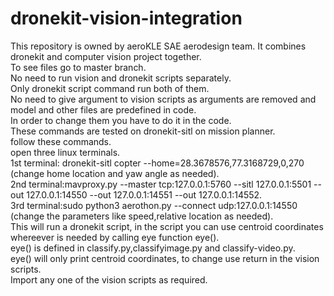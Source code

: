 # dronekit-vision-integration
This repository is owned by aeroKLE SAE aerodesign team. It combines dronekit and computer vision project together.<br/>
To see files go to master branch.</br>
No need to run vision and dronekit scripts separately.<br/>
Only dronekit script command run both of them.<br/>
No need to give argument to vision scripts as arguments are removed and model and other files are predefined in code.<br/>
In order to change them you have to do it in the code.<br/>
These commands are tested on dronekit-sitl on mission planner.<br/>
follow these commands.<br/>
open three linux terminals.<br/>
1st terminal: dronekit-sitl copter --home=28.3678576,77.3168729,0,270   (change home location and yaw angle as needed).<br/>
2nd terminal:mavproxy.py --master tcp:127.0.0.1:5760 --sitl 127.0.0.1:5501 --out 127.0.0.1:14550 --out 127.0.0.1:14551 --out 127.0.0.1:14552.<br/>
3rd terminal:sudo python3 aerothon.py --connect udp:127.0.0.1:14550      (change the parameters like speed,relative location as needed).<br/>
This will run a dronekit script, in the script you can use centroid coordinates whereever is needed by calling eye function eye().<br/>
eye() is defined in classify.py,classifyimage.py and classify-video.py.<br/>
eye() will only print centroid coordinates, to change use return in the vision scripts.<br/>
Import any one of the vision scripts as required.<br/>
